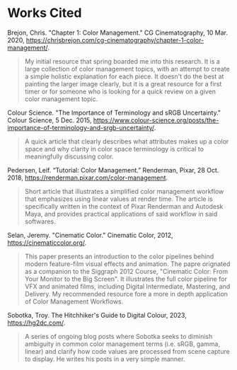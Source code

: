 # Works Cited

Brejon, Chris. "Chapter 1: Color Management." CG Cinematography, 10 Mar. 2020, https://chrisbrejon.com/cg-cinematography/chapter-1-color-management/.

> My initial resource that spring boarded me into this research. It is a large collection of color management topics, with an attempt to create a simple holistic explanation for each piece. It doesn't do the best at painting the larger image clearly, but it is a great resource for a first timer or for someone who is looking for a quick review on a given color management topic.

Colour Science. "The Importance of Terminology and sRGB Uncertainty." Colour Science, 5 Dec. 2015, https://www.colour-science.org/posts/the-importance-of-terminology-and-srgb-uncertainty/.

> A quick article that clearly describes what attributes makes up a color space and why clarity in color space terminology is critical to meaningfully discussing color.

Pedersen, Leif. “Tutorial: Color Management.” Renderman, Pixar, 28 Oct. 2018, https://renderman.pixar.com/color-management. 

> Short article that illustrates a simplified color management workflow that emphasizes using linear values at render time. The article is specifically written in the context of Pixar Renderman and Autodesk Maya, and provides practical applications of said workflow in said softwares.

Selan, Jeremy. "Cinematic Color." Cinematic Color, 2012, https://cinematiccolor.org/.

> This paper presents an introduction to the color pipelines behind modern feature-film visual effects and animation. The papre orignated as a companion to the Siggraph 2012 Course, "Cinematic Color: From Your Monitor to the Big Screen". It illustrates the full color pipeline for VFX and animated films, including Digital Intermediate, Mastering, and Delivery. My recommended resource fore a more in depth application of Color Management Workflows.

Sobotka, Troy. The Hitchhiker's Guide to Digital Colour, 2023, https://hg2dc.com/. 

> A series of ongoing blog posts where Sobotka seeks to diminish ambiguity in common color management terms (i.e. sRGB, gamma, linear) and clarify how code values are processed from scene capture to display. He writes his posts in a very simple manner.

